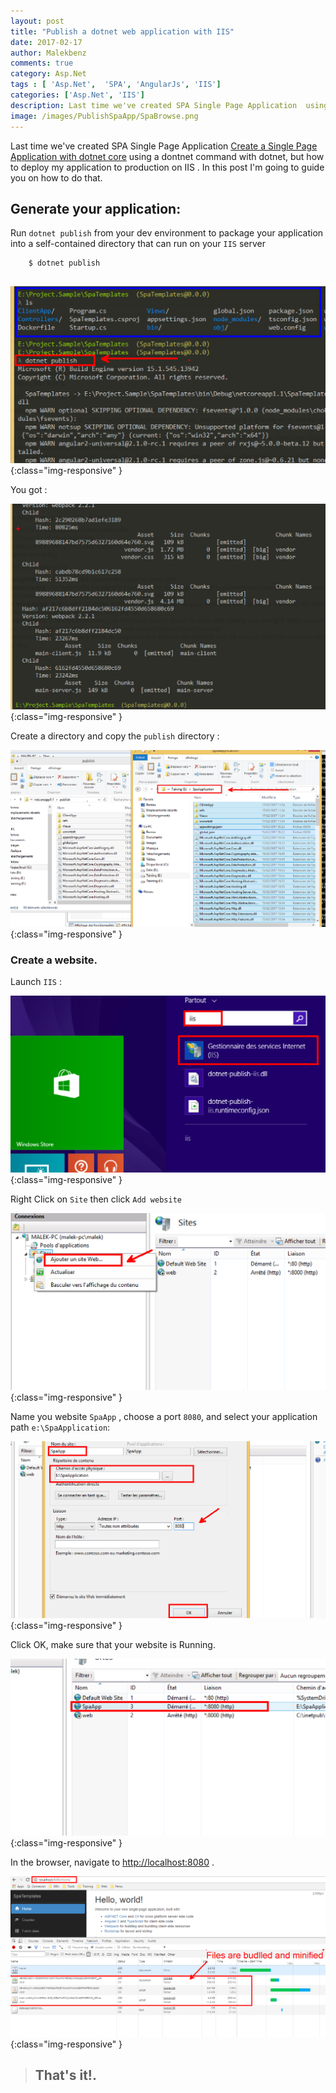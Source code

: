 ```yaml
---
layout: post
title: "Publish a dotnet web application with IIS"
date: 2017-02-17
author: Malekbenz
comments: true
category: Asp.Net
tags : [ 'Asp.Net',  'SPA', 'AngularJs', 'IIS']
categories: ['Asp.Net', 'IIS']
description: Last time we've created SPA Single Page Application  using a dontnet command with dotnet, but how to deploy my application to production on IIS [Create a Single Page Application with dotnet core](/blog/2017-02-15-Create-Single-page-application-with-dotnet-core). In this post I'm going to guide you on how to do that.
image: /images/PublishSpaApp/SpaBrowse.png
---
```


Last time we've created SPA Single Page Application [Create a Single Page Application with dotnet core](/blog/2017-02-15-Create-Single-page-application-with-dotnet-core)  using a dontnet command with dotnet, but how to deploy my application to production on IIS . In this post I'm going to guide you on how to do that. 

## Generate your application:

Run `dotnet publish` from your dev environment to package your application into a self-contained directory that can run on your `IIS` server

```
    $ dotnet publish
    
```

![CMD](/images/PublishSpaApp/DotnetPublish.png){:class="img-responsive" }

You got : 

![CMD](/images/PublishSpaApp/DotnetPublishSuccess.png){:class="img-responsive" }

Create a directory and copy the `publish` directory :

![CMD](/images/PublishSpaApp/SpaCopy.png){:class="img-responsive" }


### Create a website.

Launch `IIS` : 

![CMD](/images/PublishSpaApp/LaunchIIS.png){:class="img-responsive" }

Right Click on `Site` then click `Add website` 

![CMD](/images/PublishSpaApp/Addwebsite.png){:class="img-responsive" }

Name you website `SpaApp` , choose a port `8080`, and select your application path `e:\SpaApplication`:

![CMD](/images/PublishSpaApp/IISWebSiteCreated.png){:class="img-responsive" }

Click OK, make sure that your website is Running.

![CMD](/images/PublishSpaApp/IISWebSiteRunning.png){:class="img-responsive" }

In the browser, navigate to [http://localhost:8080](http://localhost:8080) .

![CMD](/images/PublishSpaApp/SpaBrowse.png){:class="img-responsive" }


>
> ## That's it!.
> 